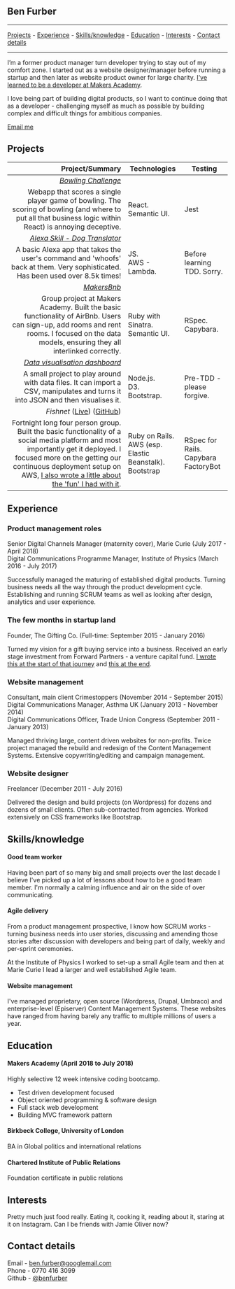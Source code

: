 ## Ben Furber
***
[Projects](#projects) - [Experience](#experience) - [Skills/knowledge](#skills) - [Education](#education) - [Interests](#interests) - [Contact details](#contact)
***

I’m a former product manager turn developer trying to stay out of my comfort zone. I started out as a website designer/manager before running a startup and then later as website product owner for large charity. [I've learned to be a developer at Makers Academy](#education).

I love being part of building digital products, so I want to continue doing that as a developer - challenging myself as much as possible by building complex and difficult things for ambitious companies.

[Email me](mailto:ben.furber@googlemail.com)

## <a name="projects">Projects</a>

| Project/Summary          |   Technologies  |  Testing  |
| ------------------------:| ----------------|-----------|
| *[Bowling Challenge](https://github.com/benfurber/bowling-challenge)* |
| Webapp that scores a single player game of bowling. The scoring of bowling (and where to put all that business logic within React) is annoying deceptive. | React.<br/>Semantic UI. | Jest |
| *[Alexa Skill - Dog Translator](https://www.amazon.co.uk/Ben-Furber-Dog-Translator/dp/B07B28NH9G/ref=sr_1_1?s=digital-skills&ie=UTF8&qid=1523111280&sr=1-1&keywords=dog+translator)* |
| A basic Alexa app that takes the user's command and 'whoofs' back at them. Very sophisticated. Has been used over 8.5k times! | JS.<br/>AWS - Lambda. | Before learning TDD. Sorry. |
| *[MakersBnb](https://github.com/charmalt/makersbnb)* |
| Group project at Makers Academy. Built the basic functionality of AirBnb. Users can sign-up, add rooms and rent rooms. I focused on the data models, ensuring they all interlinked correctly. | Ruby with Sinatra.<br/>Semantic UI. | RSpec.<br/>Capybara. |
| *[Data visualisation dashboard](https://github.com/benfurber/datadashboard)* |
| A small project to play around with data files. It can import a CSV, manipulates and turns it into JSON and then visualises it. | Node.js.<br/>D3.<br/>Bootstrap. | Pre-TDD - please forgive. |
| *Fishnet* ([Live](http://fishes.eu-west-2.elasticbeanstalk.com/)) ([GitHub](https://github.com/ZoeKavanagh/fishnet)) |
| Fortnight long four person group. Built the basic functionality of a social media platform and most importantly get it deployed. I focused more on the getting our continuous deployment setup on AWS, [I also wrote a little about the 'fun' I had with it](https://medium.com/@benfurber/a-few-things-ive-learned-that-s-made-aws-less-scary-f5600f7e662a). | Ruby on Rails.<br/>AWS (esp. Elastic Beanstalk).<br/>Bootstrap | RSpec for Rails.<br/>Capybara<br/>FactoryBot |

## <a name="experience">Experience</a>

### Product management roles
Senior Digital Channels Manager (maternity cover), Marie Curie (July 2017 - April 2018)<br>
Digital Communications Programme Manager, Institute of Physics (March 2016 - July 2017)<br>

Successfully managed the maturing of established digital products. Turning business needs all the way through the product development cycle. Establishing and running SCRUM teams as well as looking after design, analytics and user experience.

### The few months in startup land
Founder, The Gifting Co. (Full-time: September 2015 - January 2016)<br>

Turned my vision for a gift buying service into a business. Received an early stage investment from Forward Partners - a venture capital fund. <a href="https://medium.com/@benfurber/so-i-m-officially-a-founder-now-what-ca88c9516408">I wrote this at the start of that journey</a> and <a href="https://medium.com/@benfurber/so-i-ve-hit-a-wall-what-now-b07bbc60f75a">this at the end</a>.

### Website management
Consultant, main client Crimestoppers (November 2014 - September 2015)<br>
Digital Communications Manager, Asthma UK (January 2013 - November 2014)<br>
Digital Communications Officer, Trade Union Congress (September 2011 - January 2013)<br>

Managed thriving large, content driven websites for non-profits. Twice project managed the rebuild and redesign of the Content Management Systems. Extensive copywriting/editing and campaign management.

### Website designer</strong><br/>
Freelancer (December 2011 - July 2016)

Delivered the design and build projects (on Wordpress) for dozens and dozens of small clients. Often sub-contracted from agencies. Worked extensively on CSS frameworks like Bootstrap.

## <a name="skills">Skills/knowledge</a>

#### Good team worker
Having been part of so many big and small projects over the last decade I believe I've picked up a lot of lessons about how to be a good team member. I'm normally a calming influence and air on the side of over communicating.

#### Agile delivery
From a product management prospective, I know how SCRUM works - turning business needs into user stories, discussing and amending those stories after discussion with developers and being part of daily, weekly and per-sprint ceremonies.

At the Institute of Physics I worked to set-up a small Agile team and then at Marie Curie I lead a larger and well established Agile team.

#### Website management
I've managed proprietary, open source (Wordpress, Drupal, Umbraco) and enterprise-level (Episerver) Content Management Systems. These websites have ranged from having barely any traffic to multiple millions of users a year.

## <a name="education">Education</a>

#### Makers Academy (April 2018 to July 2018)
Highly selective 12 week intensive coding bootcamp.

- Test driven development focused
- Object oriented programming & software design
- Full stack web development
- Building MVC framework pattern

#### Birkbeck College, University of London
BA in Global politics and international relations

#### Chartered Institute of Public Relations
Foundation certificate in public relations

## <a name="interests">Interests</a>

Pretty much just food really. Eating it, cooking it, reading about it, staring at it on Instagram. Can I be friends with Jamie Oliver now?

## <a name="contact">Contact details</a>

Email - [ben.furber@googlemail.com](ben.furber@googlemail.com)<br/>
Phone - 0770 416 3099<br/>
Github - [@benfurber](https://github.com/benfurber/)
